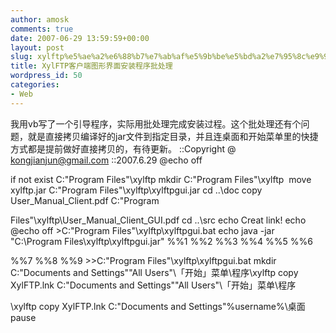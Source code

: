 ```yaml
---
author: amosk
comments: true
date: 2007-06-29 13:59:59+00:00
layout: post
slug: xylftp%e5%ae%a2%e6%88%b7%e7%ab%af%e5%9b%be%e5%bd%a2%e7%95%8c%e9%9d%a2%e5%ae%89%e8%a3%85%e7%a8%8b%e5%ba%8f%e6%89%b9%e5%a4%84%e7%90%86
title: XylFTP客户端图形界面安装程序批处理
wordpress_id: 50
categories:
- Web
---
```


我用vb写了一个引导程序，实际用批处理完成安装过程。这个批处理还有个问题，就是直接拷贝编译好的jar文件到指定目录，并且连桌面和开始菜单里的快捷方式都是提前做好直接拷贝的，有待更新。
::Copyright @ [kongjianjun@gmail.com](mailto:kongjianjun@gmail.com)
::2007.6.29
@echo off

if not exist C:\"Program Files"\xylftp mkdir C:\"Program Files"\xylftp 
move xylftp.jar C:\"Program Files"\xylftp\xylftpgui.jar
cd ..\doc
copy User_Manual_Client.pdf C:\"Program

Files"\xylftp\User_Manual_Client_GUI.pdf
cd ..\src
echo Creat link!
echo @echo off >C:\"Program Files"\xylftp\xylftpgui.bat
echo java -jar "C:\Program Files\xylftp\xylftpgui.jar" %%1 %%2 %%3 %%4 %%5 %%6

%%7 %%8 %%9 >>C:\"Program Files"\xylftp\xylftpgui.bat
mkdir C:\"Documents and Settings"\"All Users"\「开始」菜单\程序\xylftp
copy XylFTP.lnk C:\"Documents and Settings"\"All Users"\「开始」菜单\程序

\xylftp
copy XylFTP.lnk C:\"Documents and Settings"\%username%\桌面\
pause
